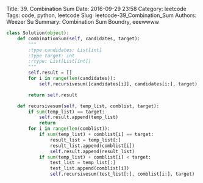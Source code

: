 Title: 39. Combination Sum 
Date: 2016-09-29 23:58
Category: leetcode
Tags: code, python, leetcode
Slug: leetcode-39_Combination_Sum 
Authors: Weezer Su
Summary: Combination Sum
Boundry, eeewwww

```python
class Solution(object):
    def combinationSum(self, candidates, target):
        """
        :type candidates: List[int]
        :type target: int
        :rtype: List[List[int]]
        """
        self.result = []
        for i in range(len(candidates)):
            self.recursivesum([candidates[i]], candidates[i:], target)

        return self.result

    def recursivesum(self, temp_list, comblist, target):
        if sum(temp_list) == target:
            self.result.append(temp_list)
            return
        for i in range(len(comblist)):
            if sum(temp_list) + comblist[i] == target:
                result_list = temp_list[:]
                result_list.append(comblist[i])
                self.result.append(result_list)
            if sum(temp_list) + comblist[i] < target:
                test_list = temp_list[:]
                test_list.append(comblist[i])
                self.recursivesum(test_list[:], comblist[i:], target)



```

